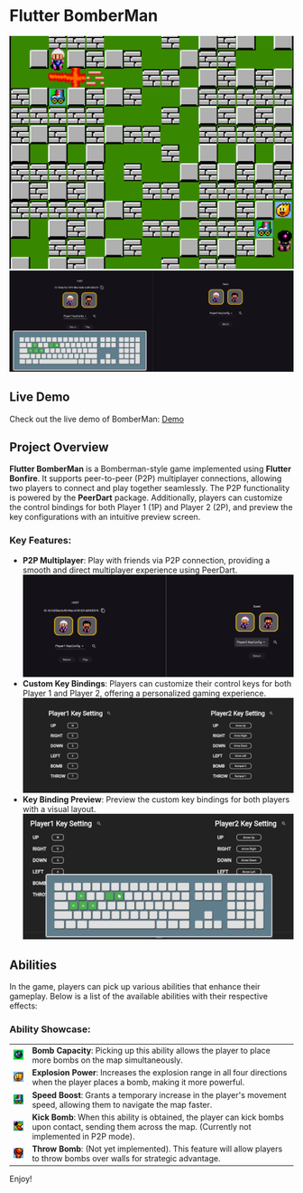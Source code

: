 # Flutter BomberMan
![Game Demo Preview](display/game_demo.png)
![P2P ROOM](display/p2p_room2.png)

## Live Demo

Check out the live demo of BomberMan: [Demo](https://flutterbomberman.web.app/)

## Project Overview

**Flutter BomberMan** is a Bomberman-style game implemented using **Flutter Bonfire**. It supports peer-to-peer (P2P) multiplayer connections, allowing two players to connect and play together seamlessly. The P2P functionality is powered by the **PeerDart** package. Additionally, players can customize the control bindings for both Player 1 (1P) and Player 2 (2P), and preview the key configurations with an intuitive preview screen.

### Key Features:

- **P2P Multiplayer**: Play with friends via P2P connection, providing a smooth and direct multiplayer experience using PeerDart.
  ![P2P ROOM](display/p2p_room1.png)
- **Custom Key Bindings**: Players can customize their control keys for both Player 1 and Player 2, offering a personalized gaming experience.
  ![Key Setting](display/key_setting.png)
- **Key Binding Preview**: Preview the custom key bindings for both players with a visual layout.  
  ![Keyboard Preview](display/keyboard_preview.png)

## Abilities

In the game, players can pick up various abilities that enhance their gameplay. Below is a list of the available abilities with their respective effects:

### Ability Showcase:

<table>
  <tr>
    <td><img src="display/tile000.png" alt="Bomb Capacity" style="width:50px; height:auto;"></td>
    <td><strong>Bomb Capacity</strong>: Picking up this ability allows the player to place more bombs on the map simultaneously.</td>
  </tr>
  <tr>
    <td><img src="display/tile004.png" alt="Explosion Power" style="width:50px; height:auto;"></td>
    <td><strong>Explosion Power</strong>: Increases the explosion range in all four directions when the player places a bomb, making it more powerful.</td>
  </tr>
  <tr>
    <td><img src="display/tile001.png" alt="Speed Boost" style="width:50px; height:auto;"></td>
    <td><strong>Speed Boost</strong>: Grants a temporary increase in the player's movement speed, allowing them to navigate the map faster.</td>
  </tr>
  <tr>
    <td><img src="display/tile002.png" alt="Kick Bomb" style="width:50px; height:auto;"></td>
    <td><strong>Kick Bomb</strong>: When this ability is obtained, the player can kick bombs upon contact, sending them across the map. (Currently not implemented in P2P mode).</td>
  </tr>
  <tr>
    <td><img src="display/tile003.png" alt="Throw Bomb" style="width:50px; height:auto;"></td>
    <td><strong>Throw Bomb</strong>: (Not yet implemented). This feature will allow players to throw bombs over walls for strategic advantage.</td>
  </tr>
</table>

Enjoy!